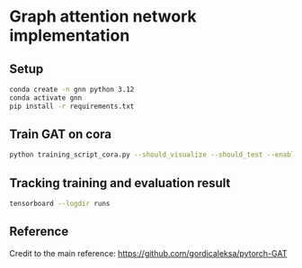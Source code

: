 # Graph attention network implementation

## Setup

```bash
conda create -n gnn python 3.12
conda activate gnn
pip install -r requirements.txt
```

## Train GAT on cora

```bash
python training_script_cora.py --should_visualize --should_test --enable_tensorboard
```

## Tracking training and evaluation result

```bash
tensorboard --logdir runs
```

## Reference
Credit to the main reference: https://github.com/gordicaleksa/pytorch-GAT

